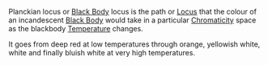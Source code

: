 Planckian locus or [Black Body](Black%20Body.md) locus is the path or [Locus](locus.md) that the colour of an incandescent [Black Body](Black%20Body.md) would take in a particular [Chromaticity](Chromaticity.md) space as the blackbody [Temperature](Temperature.md) changes.

It goes from deep red at low temperatures through orange, yellowish white, white and finally bluish white at very high temperatures.